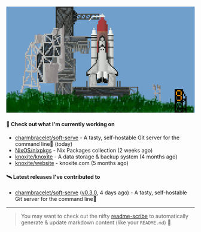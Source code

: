 ![](https://raw.githubusercontent.com/penguwin/penguwin/master/assets/shuttle.gif)

#### 🚀 Check out what I'm currently working on

- [charmbracelet/soft-serve](https://github.com/charmbracelet/soft-serve) - A tasty, self-hostable Git server for the command line🍦 (today)
- [NixOS/nixpkgs](https://github.com/NixOS/nixpkgs) - Nix Packages collection (2 weeks ago)
- [knoxite/knoxite](https://github.com/knoxite/knoxite) - A data storage &amp; backup system (4 months ago)
- [knoxite/website](https://github.com/knoxite/website) - knoxite.com (5 months ago)

#### 🛰️ Latest releases I've contributed to

- [charmbracelet/soft-serve](https://github.com/charmbracelet/soft-serve) ([v0.3.0](https://github.com/charmbracelet/soft-serve/releases/tag/v0.3.0), 4 days ago) - A tasty, self-hostable Git server for the command line🍦

---

> You may want to check out the nifty [readme-scribe](https://github.com/muesli/readme-scribe) to automatically generate & update markdown content (like your `README.md`) 🔭
